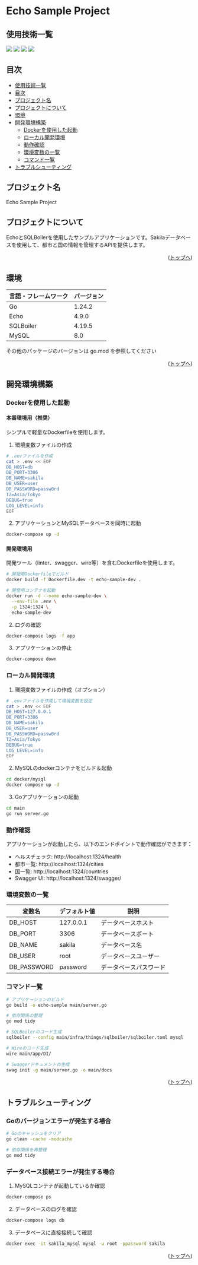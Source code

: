 # Echo Sample Project

<div id="top"></div>

## 使用技術一覧

<!-- シールド一覧 -->
<!-- 該当するプロジェクトの中から任意のものを選ぶ-->
<p style="display: inline">
  <img src="https://img.shields.io/badge/-Go-76E1FE.svg?logo=go&style=for-the-badge">
  <img src="https://img.shields.io/badge/-Docker-1488C6.svg?logo=docker&style=for-the-badge">
  <img src="https://img.shields.io/badge/-MySQL-4479A1.svg?logo=mysql&style=for-the-badge">
  <img src="https://img.shields.io/badge/-Echo-000000.svg?logo=echo&style=for-the-badge">
</p>

## 目次

- [使用技術一覧](#使用技術一覧)
- [目次](#目次)
- [プロジェクト名](#プロジェクト名)
- [プロジェクトについて](#プロジェクトについて)
- [環境](#環境)
- [開発環境構築](#開発環境構築)
  - [Dockerを使用した起動](#dockerを使用した起動)
  - [ローカル開発環境](#ローカル開発環境)
  - [動作確認](#動作確認)
  - [環境変数の一覧](#環境変数の一覧)
  - [コマンド一覧](#コマンド一覧)
- [トラブルシューティング](#トラブルシューティング)

<!-- プロジェクト名を記載 -->

## プロジェクト名

Echo Sample Project

<!-- プロジェクトについて -->

## プロジェクトについて

EchoとSQLBoilerを使用したサンプルアプリケーションです。Sakilaデータベースを使用して、都市と国の情報を管理するAPIを提供します。

<p align="right">(<a href="#top">トップへ</a>)</p>

## 環境

<!-- 言語、フレームワーク、ミドルウェア、インフラの一覧とバージョンを記載 -->

| 言語・フレームワーク  | バージョン |
| --------------------- | ---------- |
| Go                    | 1.24.2     |
| Echo                  | 4.9.0      |
| SQLBoiler             | 4.19.5     |
| MySQL                 | 8.0        |

その他のパッケージのバージョンは go.mod を参照してください

<p align="right">(<a href="#top">トップへ</a>)</p>

## 開発環境構築

<!-- コンテナの作成方法、パッケージのインストール方法など、開発環境構築に必要な情報を記載 -->

### Dockerを使用した起動

#### 本番環境用（推奨）
シンプルで軽量なDockerfileを使用します。

1. 環境変数ファイルの作成
```bash
# .envファイルを作成
cat > .env << EOF
DB_HOST=db
DB_PORT=3306
DB_NAME=sakila
DB_USER=user
DB_PASSWORD=passw0rd
TZ=Asia/Tokyo
DEBUG=true
LOG_LEVEL=info
EOF
```

2. アプリケーションとMySQLデータベースを同時に起動
```bash
docker-compose up -d
```

#### 開発環境用
開発ツール（linter、swagger、wire等）を含むDockerfileを使用します。

```bash
# 開発用Dockerfileでビルド
docker build -f Dockerfile.dev -t echo-sample-dev .

# 開発用コンテナを起動
docker run -d --name echo-sample-dev \
  --env-file .env \
  -p 1324:1324 \
  echo-sample-dev
```

2. ログの確認
```bash
docker-compose logs -f app
```

3. アプリケーションの停止
```bash
docker-compose down
```

### ローカル開発環境

1. 環境変数ファイルの作成（オプション）
```bash
# .envファイルを作成して環境変数を設定
cat > .env << EOF
DB_HOST=127.0.0.1
DB_PORT=3306
DB_NAME=sakila
DB_USER=user
DB_PASSWORD=passw0rd
TZ=Asia/Tokyo
DEBUG=true
LOG_LEVEL=info
EOF
```

2. MySQLのdockerコンテナをビルド＆起動
```bash
cd docker/mysql
docker compose up -d
```

3. Goアプリケーションの起動
```bash
cd main
go run server.go
```

### 動作確認

アプリケーションが起動したら、以下のエンドポイントで動作確認ができます：

- ヘルスチェック: http://localhost:1324/health
- 都市一覧: http://localhost:1324/cities
- 国一覧: http://localhost:1324/countries
- Swagger UI: http://localhost:1324/swagger/

### 環境変数の一覧

| 変数名 | デフォルト値 | 説明 |
|--------|-------------|------|
| DB_HOST | 127.0.0.1 | データベースホスト |
| DB_PORT | 3306 | データベースポート |
| DB_NAME | sakila | データベース名 |
| DB_USER | root | データベースユーザー |
| DB_PASSWORD | password | データベースパスワード |

### コマンド一覧

```bash
# アプリケーションのビルド
go build -o echo-sample main/server.go

# 依存関係の整理
go mod tidy

# SQLBoilerのコード生成
sqlboiler --config main/infra/things/sqlboiler/sqlboiler.toml mysql

# Wireのコード生成
wire main/app/DI/

# Swaggerドキュメントの生成
swag init -g main/server.go -o main/docs
```

<p align="right">(<a href="#top">トップへ</a>)</p>

## トラブルシューティング

### Goのバージョンエラーが発生する場合

```bash
# Goのキャッシュをクリア
go clean -cache -modcache

# 依存関係を再整理
go mod tidy
```

### データベース接続エラーが発生する場合

1. MySQLコンテナが起動しているか確認
```bash
docker-compose ps
```

2. データベースのログを確認
```bash
docker-compose logs db
```

3. データベースに直接接続して確認
```bash
docker exec -it sakila_mysql mysql -u root -ppassword sakila
```

<p align="right">(<a href="#top">トップへ</a>)</p>